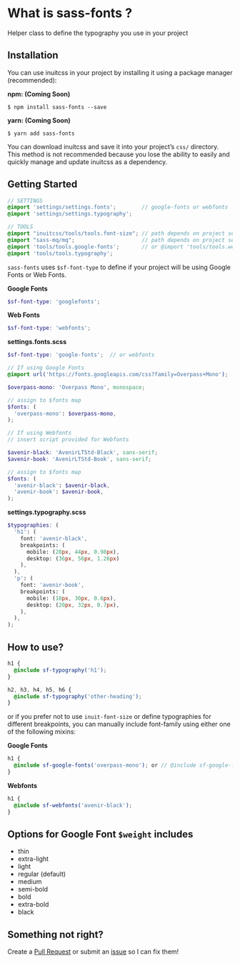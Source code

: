 # What is sass-fonts ?

Helper class to define the typography you use in your project

## Installation

You can use inuitcss in your project by installing it using a package manager
(recommended):

**npm: (Coming Soon)**

```
$ npm install sass-fonts --save
```

**yarn: (Coming Soon)**

```
$ yarn add sass-fonts
```

You can download inuitcss and save it into your project’s `css/` directory. This
method is not recommended because you lose the ability to easily and quickly
manage and update inuitcss as a dependency.

## Getting Started

```scss
// SETTINGS
@import 'settings/settings.fonts';        // google-fonts or webfonts
@import 'settings/settings.typography';

// TOOLS
@import "inuitcss/tools/tools.font-size"; // path depends on project setup
@import "sass-mq/mq";                     // path depends on project setup
@import 'tools/tools.google-fonts';       // or @import 'tools/tools.webfonts';
@import 'tools/tools.typography';
```

`sass-fonts` uses `$sf-font-type` to define if your project will be using Google Fonts or Web Fonts.

**Google Fonts**

```scss
$sf-font-type: 'googlefonts';
```

**Web Fonts**

```scss
$sf-font-type: 'webfonts';
```

**settings.fonts.scss**

```scss
$sf-font-type: 'google-fonts';  // or webfonts

// If using Google Fonts
@import url('https://fonts.googleapis.com/css?family=Overpass+Mono');

$overpass-mono: 'Overpass Mono', monospace;

// assign to $fonts map
$fonts: (
  'overpass-mono': $overpass-mono,
);

// If using Webfonts
// insert script provided for Webfonts

$avenir-black: 'AvenirLTStd-Black', sans-serif;
$avenir-book: 'AvenirLTStd-Book', sans-serif;

// assign to $fonts map
$fonts: (
  'avenir-black': $avenir-black,
  'avenir-book': $avenir-book,
);
```

**settings.typography.scss**

```scss
$typographies: (
  'h1': (
    font: 'avenir-black',
    breakpoints: (
      mobile: (28px, 44px, 0.98px),
      desktop: (36px, 56px, 1.26px)
    ),
  ),
  'p': (
    font: 'avenir-book',
    breakpoints: (
      mobile: (18px, 30px, 0.6px),
      desktop: (20px, 32px, 0.7px),
    ),
  ),
);
```

## How to use?

```scss
h1 {
  @include sf-typography('h1');
}

h2, h3, h4, h5, h6 {
  @include sf-typography('other-heading');
}
```

or if you prefer not to use `inuit-font-size` or define typographies for different breakpoints, you can manually include font-family using either one of the following mixins:

**Google Fonts**

```scss
h1 {
  @include sf-google-fonts('overpass-mono'); or // @include sf-google-fonts('overpass-mono', 'bold');
}
```

**Webfonts**

```scss
h1 {
  @include sf-webfonts('avenir-black');
}
```

## Options for Google Font `$weight` includes

- thin
- extra-light
- light
- regular (default)
- medium
- semi-bold
- bold
- extra-bold
- black

## Something not right?
Create a [Pull Request](https://github.com/xavianaxw/sass-fonts/compare) or submit an [issue](https://github.com/xavianaxw/sass-fonts/issues/new) so I can fix them!